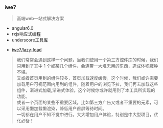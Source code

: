### iwe7
> 高端web一站式解决方案
* angular6.0
* rxjs响应式编程
* underscore工具库

- [iwe7/lazy-load](./libs/lazy-load/readme.md)
> 我们常常会遇到这样一个问题，当我们使用一个第三方控件库的时候，我们只用到了其中 1 个或某几个组件，会连带一大堆无用的东西，造成体积臃肿不堪。 <br>
> 又或者首页用到的组件较多，首页加载速度缓慢，这个时候，我们或许需要加载用户可视范围内用到的组件，随着用户的浏览下拉，我们再去加载这些组件，渐进式加载,渐进式体验，这个时候你或许就用到了本工具所实现的功能。<br>
> 或者一个页面的某些不重要区域，比如第三方广告又或者不重要的元素，可以采用懒加载懒渲染，降低用户首屏等待时间。<br>
> 一切都在用户不知不觉中进行。大大增加用户体验，特别是中大型项目，优化必备！<br>
